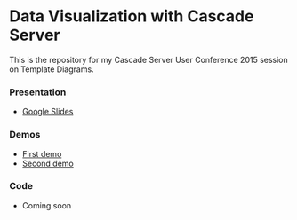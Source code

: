 # Data Visualization with Cascade Server

This is the repository for my Cascade Server User Conference 2015 session on Template Diagrams.

### Presentation

 - [Google Slides](https://docs.google.com/a/union.edu/presentation/d/1HftxNkuBVZt7jj_CyrS3RFYGRYnEg3QF2l3sFeaf6ec/edit?usp=sharing)

### Demos

 - [First demo](https://youtu.be/OEPjWZKC048)
 - [Second demo](https://youtu.be/OEPjWZKC048)

### Code

 - Coming soon
